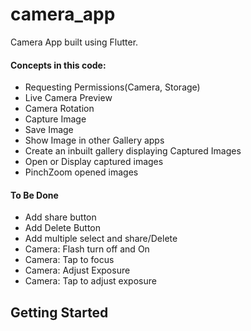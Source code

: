 # camera_app

Camera App built using Flutter.

#### Concepts in this code:

- Requesting Permissions(Camera, Storage)
- Live Camera Preview
- Camera Rotation
- Capture Image
- Save Image
- Show Image in other Gallery apps
- Create an inbuilt gallery displaying Captured Images
- Open or Display captured images
- PinchZoom opened images

#### To Be Done

- Add share button
- Add Delete Button
- Add multiple select and share/Delete
- Camera: Flash turn off and On
- Camera: Tap to focus
- Camera: Adjust Exposure
- Camera: Tap to adjust exposure

## Getting Started
